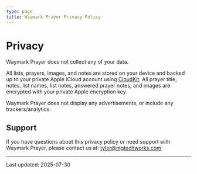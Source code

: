 ```yaml
---
type: page
title: Waymark Prayer Privacy Policy
---
```


# Privacy

Waymark Prayer does not collect any of your data.

All lists, prayers, images, and notes are stored on your device and backed up to your private Apple iCloud account using [CloudKit](https://developer.apple.com/icloud/cloudkit/). All prayer title, notes, list names, list notes, answered prayer notes, and images are encrypted with your private Apple encryption key.

Waymark Prayer does not display any advertisements, or include any trackers/analytics.

## Support

If you have questions about this privacy policy or need support with Waymark Prayer, please contact us at: [tyler@mgtechworks.com](mailto:tyler@mgtechworks.com)

---
Last updated: 2025-07-30
